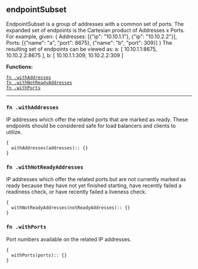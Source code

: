
## endpointSubset
EndpointSubset is a group of addresses with a common set of ports. The expanded set of endpoints is the Cartesian product of Addresses x Ports. For example, given:
  {
    Addresses: [{"ip": "10.10.1.1"}, {"ip": "10.10.2.2"}],
    Ports:     [{"name": "a", "port": 8675}, {"name": "b", "port": 309}]
  }
The resulting set of endpoints can be viewed as:
    a: [ 10.10.1.1:8675, 10.10.2.2:8675 ],
    b: [ 10.10.1.1:309, 10.10.2.2:309 ]

**Functions:**

[`fn .withAddresses`](#fn-withaddresses)  
[`fn .withNotReadyAddresses`](#fn-withnotreadyaddresses)  
[`fn .withPorts`](#fn-withports)  

---


### `fn .withAddresses`
IP addresses which offer the related ports that are marked as ready. These endpoints should be considered safe for load balancers and clients to utilize.
```jsonnet
{
  withAddresses(addresses):: {}
}
```

### `fn .withNotReadyAddresses`
IP addresses which offer the related ports but are not currently marked as ready because they have not yet finished starting, have recently failed a readiness check, or have recently failed a liveness check.
```jsonnet
{
  withNotReadyAddresses(notReadyAddresses):: {}
}
```

### `fn .withPorts`
Port numbers available on the related IP addresses.
```jsonnet
{
  withPorts(ports):: {}
}
```

